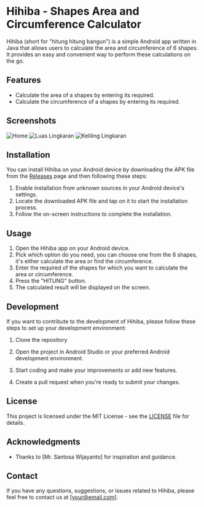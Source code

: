 # Hihiba - Shapes Area and Circumference Calculator

Hihiba (short for "hitung hitung bangun") is a simple Android app written in Java that allows users to calculate the area and circumference of 6 shapes. It provides an easy and convenient way to perform these calculations on the go.

## Features

- Calculate the area of a shapes by entering its required.
- Calculate the circumference of a shapes by entering its required.

## Screenshots

![Home](/screenshots/home_screenshot.jpeg)
![Luas Lingkaran](/screenshots/screenshots1.jpeg)
![Keliling Lingkaran](/screenshots/kelilingLingkaran_screenshot.jpeg)

## Installation

You can install Hihiba on your Android device by downloading the APK file from the [Releases](https://github.com/Hakifi/HiHiBa/releases) page and then following these steps:

1. Enable installation from unknown sources in your Android device's settings.
2. Locate the downloaded APK file and tap on it to start the installation process.
3. Follow the on-screen instructions to complete the installation.

## Usage

1. Open the Hihiba app on your Android device.
2. Pick which option do you need, you can choose one from the 6 shapes, it's either calculate the area or find the circumference.
3. Enter the required of the shapes for which you want to calculate the area or circumference.
4. Press the "HITUNG" button.
5. The calculated result will be displayed on the screen.

## Development

If you want to contribute to the development of Hihiba, please follow these steps to set up your development environment:

1. Clone the repository

2. Open the project in Android Studio or your preferred Android development environment.

3. Start coding and make your improvements or add new features.

4. Create a pull request when you're ready to submit your changes.

## License

This project is licensed under the MIT License - see the [LICENSE](/LICENSE) file for details.

## Acknowledgments

- Thanks to [Mr. Santosa Wijayanto] for inspiration and guidance.

## Contact

If you have any questions, suggestions, or issues related to Hihiba, please feel free to contact us at [your@email.com].



